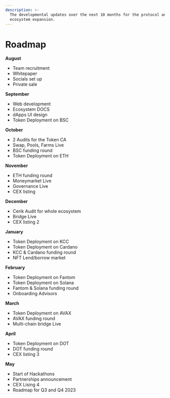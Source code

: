 ```yaml
---
description: >-
  The developmental updates over the next 10 months for the protocol and
  ecosystem expansion.
---
```


# Roadmap



**August**

* Team recruitment
* Whitepaper
* Socials set up
* Private sale

**September**

* Web development
* Ecosystem DOCS
* dApps UI design
* Token Deployment on BSC

**October**

* 2 Audits for the Token CA
* Swap, Pools, Farms Live
* BSC funding round
* Token Deployment on ETH

**November**

* ETH funding round
* Moneymarket Live
* Governance Live
* CEX listing

**December**

* Cerik Audit for whole ecosystem
* Bridge Live
* CEX listing 2

**January**

* Token Deployment on KCC
* Token Deployment on Cardano
* KCC & Cardano funding round
* NFT Lend/borrow market

**February**

* Token Deployment on Fantom
* Token Deployment on Solana
* Fantom & Solana funding round
* Onboarding Advisors

**March**

* Token Deployment on AVAX
* AVAX funding round
* Multi-chain bridge Live

**April**

* Token Deployment on DOT
* DOT funding round
* CEX listing 3

**May**

* Start of Hackathons
* Partnerships announcement
* CEX Lising 4
* Roadmap for Q3 and Q4 2023

